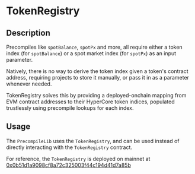 # TokenRegistry

## Description
Precompiles like `spotBalance`, `spotPx` and more, all require either a token index (for `spotBalance`) or a spot market index (for `spotPx`) as an input parameter.

Natively, there is no way to derive the token index given a token's contract address, requiring projects to store it manually, or pass it in as a parameter whenever needed.

TokenRegistry solves this by providing a deployed-onchain mapping from EVM contract addresses to their HyperCore token indices, populated trustlessly using precompile lookups for each index.

## Usage
The `PrecompileLib` uses the `TokenRegistry`, and can be used instead of directly interacting with the `TokenRegistry` contract. 

For reference, the `TokenRegistry` is deployed on mainnet at [0x0b51d1a9098cf8a72c325003f44c194d41d7a85b](https://hyperevmscan.io/address/0x0b51d1a9098cf8a72c325003f44c194d41d7a85b)

